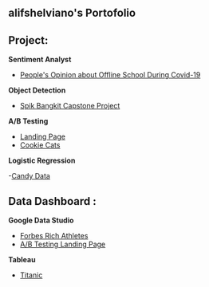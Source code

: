 ## alifshelviano's Portofolio


## Project:

**Sentiment Analyst** 

- [People's Opinion about Offline School During Covid-19](https://github.com/alifshelviano/Sentimen_analysis-PTM-Covid)

**Object Detection**

- [Spik Bangkit Capstone Project](https://github.com/alifshelviano/spikproject)

**A/B Testing**

- [Landing Page]()
- [Cookie Cats]()

**Logistic Regression**

-[Candy Data](https://github.com/alifshelviano/Candy-Analysis)



## Data Dashboard :

 **Google Data Studio**
 - [Forbes Rich Athletes](https://datastudio.google.com/u/0/reporting/c4314816-d60a-45c0-82ab-6f71b65ff192/page/p_w0umfl7xtc)
 - [A/B Testing Landing Page](https://datastudio.google.com/reporting/8809616c-848e-442b-9e94-a599b8f7d186)

 **Tableau**

 - [Titanic](https://drive.google.com/file/d/1siLUtdCjne0i9IbCCXGql0HLiGnjlU5B/view?usp=sharing)

